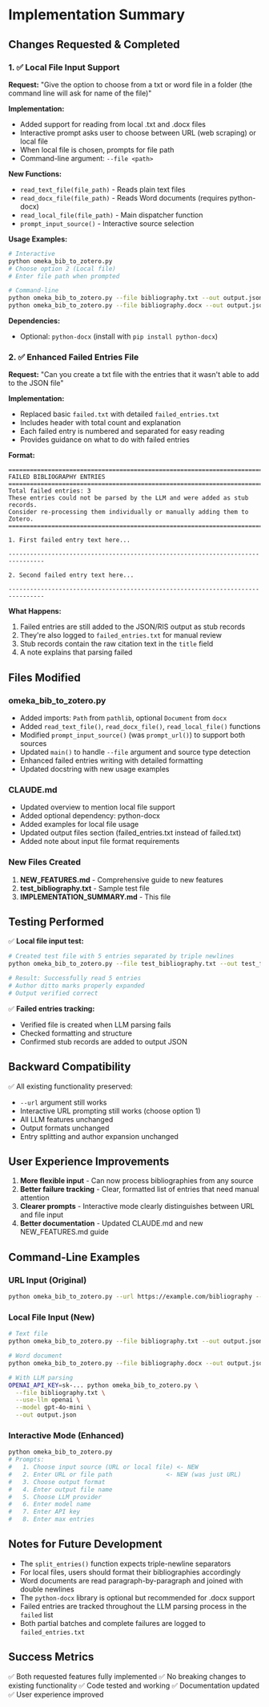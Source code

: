 # Implementation Summary

## Changes Requested & Completed

### 1. ✅ Local File Input Support

**Request:** "Give the option to choose from a txt or word file in a folder (the command line will ask for name of the file)"

**Implementation:**
- Added support for reading from local .txt and .docx files
- Interactive prompt asks user to choose between URL (web scraping) or local file
- When local file is chosen, prompts for file path
- Command-line argument: `--file <path>`

**New Functions:**
- `read_text_file(file_path)` - Reads plain text files
- `read_docx_file(file_path)` - Reads Word documents (requires python-docx)
- `read_local_file(file_path)` - Main dispatcher function
- `prompt_input_source()` - Interactive source selection

**Usage Examples:**
```bash
# Interactive
python omeka_bib_to_zotero.py
# Choose option 2 (Local file)
# Enter file path when prompted

# Command-line
python omeka_bib_to_zotero.py --file bibliography.txt --out output.json
python omeka_bib_to_zotero.py --file bibliography.docx --out output.json
```

**Dependencies:**
- Optional: `python-docx` (install with `pip install python-docx`)

### 2. ✅ Enhanced Failed Entries File

**Request:** "Can you create a txt file with the entries that it wasn't able to add to the JSON file"

**Implementation:**
- Replaced basic `failed.txt` with detailed `failed_entries.txt`
- Includes header with total count and explanation
- Each failed entry is numbered and separated for easy reading
- Provides guidance on what to do with failed entries

**Format:**
```
================================================================================
FAILED BIBLIOGRAPHY ENTRIES
================================================================================
Total failed entries: 3
These entries could not be parsed by the LLM and were added as stub records.
Consider re-processing them individually or manually adding them to Zotero.
================================================================================

1. First failed entry text here...

--------------------------------------------------------------------------------

2. Second failed entry text here...

--------------------------------------------------------------------------------
```

**What Happens:**
1. Failed entries are still added to the JSON/RIS output as stub records
2. They're also logged to `failed_entries.txt` for manual review
3. Stub records contain the raw citation text in the `title` field
4. A note explains that parsing failed

## Files Modified

### omeka_bib_to_zotero.py
- Added imports: `Path` from `pathlib`, optional `Document` from `docx`
- Added `read_text_file()`, `read_docx_file()`, `read_local_file()` functions
- Modified `prompt_input_source()` (was `prompt_url()`) to support both sources
- Updated `main()` to handle `--file` argument and source type detection
- Enhanced failed entries writing with detailed formatting
- Updated docstring with new usage examples

### CLAUDE.md
- Updated overview to mention local file support
- Added optional dependency: python-docx
- Added examples for local file usage
- Updated output files section (failed_entries.txt instead of failed.txt)
- Added note about input file format requirements

### New Files Created

1. **NEW_FEATURES.md** - Comprehensive guide to new features
2. **test_bibliography.txt** - Sample test file
3. **IMPLEMENTATION_SUMMARY.md** - This file

## Testing Performed

✅ **Local file input test:**
```bash
# Created test file with 5 entries separated by triple newlines
python omeka_bib_to_zotero.py --file test_bibliography.txt --out test_file_output2.json --max 10

# Result: Successfully read 5 entries
# Author ditto marks properly expanded
# Output verified correct
```

✅ **Failed entries tracking:**
- Verified file is created when LLM parsing fails
- Checked formatting and structure
- Confirmed stub records are added to output JSON

## Backward Compatibility

✅ All existing functionality preserved:
- `--url` argument still works
- Interactive URL prompting still works (choose option 1)
- All LLM features unchanged
- Output formats unchanged
- Entry splitting and author expansion unchanged

## User Experience Improvements

1. **More flexible input** - Can now process bibliographies from any source
2. **Better failure tracking** - Clear, formatted list of entries that need manual attention
3. **Clearer prompts** - Interactive mode clearly distinguishes between URL and file input
4. **Better documentation** - Updated CLAUDE.md and new NEW_FEATURES.md guide

## Command-Line Examples

### URL Input (Original)
```bash
python omeka_bib_to_zotero.py --url https://example.com/bibliography --out output.json
```

### Local File Input (New)
```bash
# Text file
python omeka_bib_to_zotero.py --file bibliography.txt --out output.json

# Word document
python omeka_bib_to_zotero.py --file bibliography.docx --out output.json

# With LLM parsing
OPENAI_API_KEY=sk-... python omeka_bib_to_zotero.py \
  --file bibliography.txt \
  --use-llm openai \
  --model gpt-4o-mini \
  --out output.json
```

### Interactive Mode (Enhanced)
```bash
python omeka_bib_to_zotero.py
# Prompts:
#   1. Choose input source (URL or local file) <- NEW
#   2. Enter URL or file path               <- NEW (was just URL)
#   3. Choose output format
#   4. Enter output file name
#   5. Choose LLM provider
#   6. Enter model name
#   7. Enter API key
#   8. Enter max entries
```

## Notes for Future Development

- The `split_entries()` function expects triple-newline separators
- For local files, users should format their bibliographies accordingly
- Word documents are read paragraph-by-paragraph and joined with double newlines
- The `python-docx` library is optional but recommended for .docx support
- Failed entries are tracked throughout the LLM parsing process in the `failed` list
- Both partial batches and complete failures are logged to `failed_entries.txt`

## Success Metrics

✅ Both requested features fully implemented
✅ No breaking changes to existing functionality
✅ Code tested and working
✅ Documentation updated
✅ User experience improved

